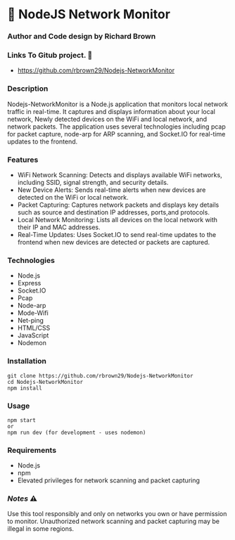 
# :dragon: <green>NodeJS Network Monitor<green/>

### Author and Code design by Richard Brown

### Links To Gitub project. :link:

- https://github.com/rbrown29/Nodejs-NetworkMonitor

### Description

Nodejs-NetworkMonitor is a Node.js application that monitors local network traffic in real-time. It captures and displays information about your local network, Newly detected devices on the WiFi and local network, and network packets. The application uses several technologies including pcap for packet capture, node-arp for ARP scanning, and Socket.IO for real-time updates to the frontend.

### Features

- WiFi Network Scanning: Detects and displays available WiFi networks, including SSID, signal strength, and security details.
- New Device Alerts: Sends real-time alerts when new devices are detected on the WiFi or local network.
- Packet Capturing: Captures network packets and displays key details such as source and destination IP addresses, ports,and protocols.
- Local Network Monitoring: Lists all devices on the local network with their IP and MAC addresses.
- Real-Time Updates: Uses Socket.IO to send real-time updates to the frontend when new devices are detected or packets are captured.

### Technologies

- <green>Node.js<green/>
- <purple>Express<purple/>
- <red>Socket.IO<red/>
- <yellow>Pcap<yellow>
- <blue>Node-arp<blue/>
- <black>Mode-Wifi</black>
- <green>Net-ping</green>
- <purple>HTML/CSS<purple/>
- <red>JavaScript<red/>
- <green>Nodemon<green/>

### Installation

```
git clone https://github.com/rbrown29/Nodejs-NetworkMonitor
cd Nodejs-NetworkMonitor
npm install
```

### Usage

```
npm start
or
npm run dev (for development - uses nodemon)
```

### Requirements

- Node.js
- npm
- Elevated privileges for network scanning and packet capturing

### <red>*Notes*<red/> :warning:
 
Use this tool <red>responsibly<red/><black> and only on<black/> <red>networks you own<red/><black> or have <black/><red>permission to monitor.<red/><red/> <black>Unauthorized<black/> <red>network scanning and packet capturing may be illegal<red/><black> in some regions.<black/>